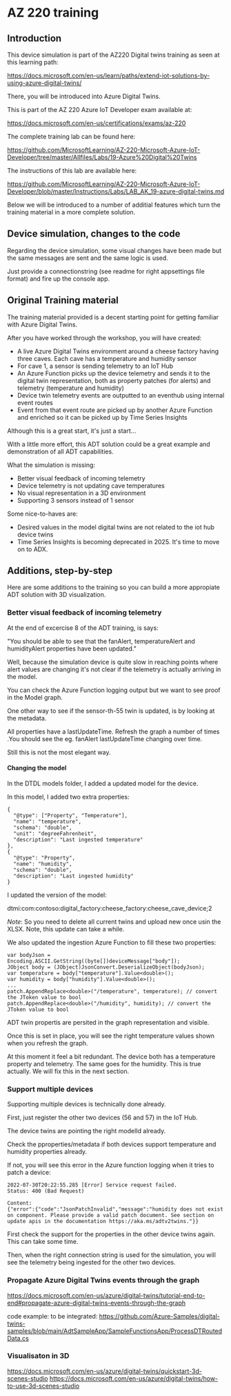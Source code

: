 # AZ 220 training

## Introduction

This device simulation is part of the AZ220 Digital twins training as seen at this learning path:

  https://docs.microsoft.com/en-us/learn/paths/extend-iot-solutions-by-using-azure-digital-twins/

There, you will be introduced into Azure Digital Twins.

This is part of the AZ 220 Azure IoT Developer exam available at:

  https://docs.microsoft.com/en-us/certifications/exams/az-220

The complete training lab can be found here:

  https://github.com/MicrosoftLearning/AZ-220-Microsoft-Azure-IoT-Developer/tree/master/Allfiles/Labs/19-Azure%20Digital%20Twins

The instructions of this lab are available here:

  https://github.com/MicrosoftLearning/AZ-220-Microsoft-Azure-IoT-Developer/blob/master/Instructions/Labs/LAB_AK_19-azure-digital-twins.md 

Below we will be introduced to a number of additial features which turn the training material in a more complete solution.

## Device simulation, changes to the code

Regarding the device simulation, some visual changes have been made but the same messages are sent and the same logic is used.

Just provide a connectionstring (see readme for right appsettings file format) and fire up the console app.

## Original Training material

The training material provided is a decent starting point for getting familiar with Azure Digital Twins.

After you have worked through the workshop, you will have created:

- A live Azure Digital Twins environment around a cheese factory having three caves. Each cave has a temperature and humidity sensor
- For cave 1, a sensor is sending telemetry to an IoT Hub
- An Azure Function picks up the device telemetry and sends it to the digital twin representation, both as property patches (for alerts) and telemetry (temperature and humidity)
- Device twin telemetry events are outputted to an eventhub using internal event routes 
- Event from that event route are picked up by another Azure Function and enriched so it can be picked up by Time Series Insights 

Although this is a great start, it's just a start...

With a little more effort, this ADT solution could be a great example and demonstration of all ADT capabilities.

What the simulation is missing:
- Better visual feedback of incoming telemetry
- Device telemetry is not updating cave temperatures
- No visual representation in a 3D environment
- Supporting 3 sensors instead of 1 sensor

Some nice-to-haves are:
- Desired values in the model digital twins are not related to the iot hub device twins
- Time Series Insights is becoming deprecated in 2025. It's time to move on to ADX.

## Additions, step-by-step

Here are some additions to the training so you can build a more appropiate ADT solution with 3D visualization.

### Better visual feedback of incoming telemetry

At the end of excercise 8 of the ADT training, is says:

  "You should be able to see that the fanAlert, temperatureAlert and humidityAlert properties have been updated."

Well, because the simulation device is quite slow in reaching points where alert values are changing it's not clear if the telemetry is actually arriving in the model.

You can check the Azure Function logging output but we want to see proof in the Model graph.

One other way to see if the sensor-th-55 twin is updated, is by looking at the metadata. 

All properties have a lastUpdateTime. Refresh the graph a number of times .You should see the eg. fanAlert lastUpdateTime changing over time.

Still this is not the most elegant way.

#### Changing the model

In the DTDL models folder, I added a updated model for the device.

In this model, I added two extra properties:

```
{
  "@type": ["Property", "Temperature"],
  "name": "temperature",
  "schema": "double",
  "unit": "degreeFahrenheit",
  "description": "Last ingested temperature"
},
{
  "@type": "Property",
  "name": "humidity",
  "schema": "double",
  "description": "Last ingested humidity"
}
```
I updated the version of the model:

  dtmi:com:contoso:digital_factory:cheese_factory:cheese_cave_device;2

*Note*: So you need to delete all current twins and upload new once usin the XLSX. Note, this update can take a while. 

We also updated the ingestion Azure Function to fill these two properties:

```
var bodyJson = Encoding.ASCII.GetString((byte[])deviceMessage["body"]);
JObject body = (JObject)JsonConvert.DeserializeObject(bodyJson);
var temperature = body["temperature"].Value<double>();
var humidity = body["humidity"].Value<double>();
...
patch.AppendReplace<double>("/temperature", temperature); // convert the JToken value to bool
patch.AppendReplace<double>("/humidity", humidity); // convert the JToken value to bool
```

ADT twin propertis are persited in the graph representation and visible. 

Once this is set in place, you will see the right temperature values shown when you refresh the graph.

At this moment it feel a bit redundant. The device both has a temperature property and telemetry. The same goes for the humidity. This is true actually. We will fix this in the next section.

### Support multiple devices

Supporting multiple devices is technically done already.

First, just register the other two devices (56 and 57) in the IoT Hub.

The device twins are pointing the right modelId already. 

Check the pproperties/metadata if both devices support temperature and humidity properties already.

If not, you will see this error in the Azure function logging when it tries to patch a device:

```
2022-07-30T20:22:55.285 [Error] Service request failed.
Status: 400 (Bad Request)

Content:
{"error":{"code":"JsonPatchInvalid","message":"humidity does not exist on component. Please provide a valid patch document. See section on update apis in the documentation https://aka.ms/adtv2twins."}}
```

First check the support for the properties in the other device twins again. This can take some time.

Then, when the right connection string is used for the simulation, you will see the telemetry being ingested for the other two devices.

### Propagate Azure Digital Twins events through the graph

https://docs.microsoft.com/en-us/azure/digital-twins/tutorial-end-to-end#propagate-azure-digital-twins-events-through-the-graph

code example: to be integrated:
https://github.com/Azure-Samples/digital-twins-samples/blob/main/AdtSampleApp/SampleFunctionsApp/ProcessDTRoutedData.cs



### Visualisaton in 3D

https://docs.microsoft.com/en-us/azure/digital-twins/quickstart-3d-scenes-studio 
https://docs.microsoft.com/en-us/azure/digital-twins/how-to-use-3d-scenes-studio

